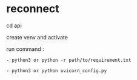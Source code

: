 # reconnect

cd api

create venv and activate 

run command : 
    
    - python3 or python -r path/to/requirement.txt

    - python3 or python uvicorn_config.py

